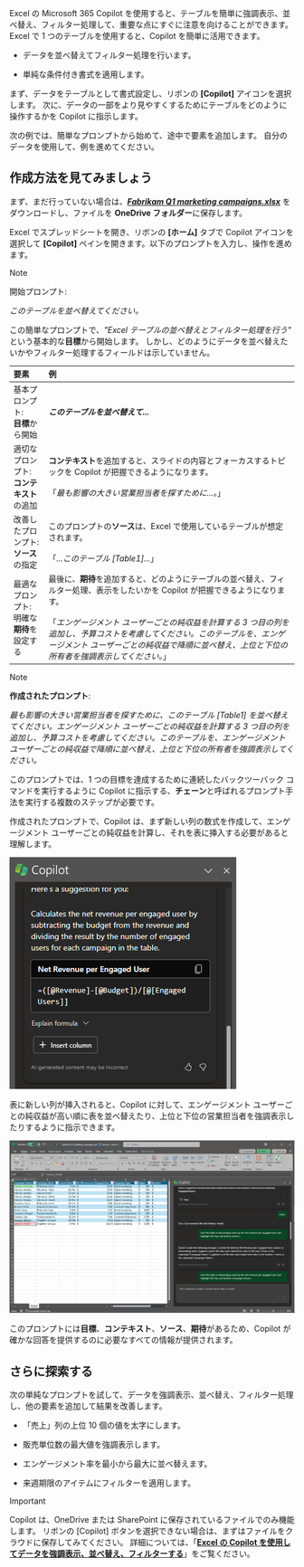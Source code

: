 
Excel の Microsoft 365 Copilot を使用すると、テーブルを簡単に強調表示、並べ替え、フィルター処理して、重要な点にすぐに注意を向けることができます。 Excel で 1 つのテーブルを使用すると、Copilot を簡単に活用できます。 

- データを並べ替えてフィルター処理を行います。

- 単純な条件付き書式を適用します。

まず、データをテーブルとして書式設定し、リボンの **[Copilot]** アイコンを選択します。 次に、データの一部をより見やすくするためにテーブルをどのように操作するかを Copilot に指示します。 

次の例では、簡単なプロンプトから始めて、途中で要素を追加します。 自分のデータを使用して、例を進めてください。

## 作成方法を見てみましょう

まず、まだ行っていない場合は、**_[Fabrikam Q1 marketing campaigns.xlsx](https://go.microsoft.com/fwlink/?linkid=2269124)_** をダウンロードし、ファイルを **OneDrive フォルダー**に保存します。

Excel でスプレッドシートを開き、リボンの **[ホーム]** タブで Copilot アイコンを選択して **[Copilot]** ペインを開きます。以下のプロンプトを入力し、操作を進めます。

> [!NOTE]
> 開始プロンプト:
>
> _このテーブルを並べ替えてください。_

この簡単なプロンプトで、_"Excel テーブルの並べ替えとフィルター処理を行う"_ という基本的な**目標**から開始します。 しかし、どのようにデータを並べ替えたいかやフィルター処理するフィールドは示していません。

| 要素 | 例 |
| :------ | :------- |
| 基本プロンプト: <br>**目標**から開始 | **_このテーブルを並べ替えて..._** |
| 適切なプロンプト: <br>**コンテキスト**の追加 | **コンテキスト**を追加すると、スライドの内容とフォーカスするトピックを Copilot が把握できるようになります。<br><br>「_最も影響の大きい営業担当者を探すために...。_」 |
| 改善したプロンプト: <br>**ソース**の指定 | このプロンプトの**ソース**は、Excel で使用しているテーブルが想定されます。<br><br>「_...このテーブル [Table1]..._」 |
| 最適なプロンプト: <br>明確な**期待**を設定する | 最後に、**期待**を追加すると、どのようにテーブルの並べ替え、フィルター処理、表示をしたいかを Copilot が把握できるようになります。<br><br>「_エンゲージメント ユーザーごとの純収益を計算する 3 つ目の列を追加し、予算コストを考慮してください。このテーブルを、エンゲージメント ユーザーごとの純収益で降順に並べ替え、上位と下位の所有者を強調表示してください。_」 |

> [!NOTE]
> **作成されたプロンプト**:
>
> _最も影響の大きい営業担当者を探すために、このテーブル [Table1] を並べ替えてください。エンゲージメント ユーザーごとの純収益を計算する 3 つ目の列を追加し、予算コストを考慮してください。このテーブルを、エンゲージメント ユーザーごとの純収益で降順に並べ替え、上位と下位の所有者を強調表示してください。_

このプロンプトでは、1 つの目標を達成するために連続したバックツーバック コマンドを実行するように Copilot に指示する、**チェーン**と呼ばれるプロンプト手法を実行する複数のステップが必要です。 

作成されたプロンプトで、Copilot は、まず新しい列の数式を作成して、エンゲージメント ユーザーごとの純収益を計算し、それを表に挿入する必要があると理解します。

![テーブルに挿入する数式を生成する Excel の Copilot のスクリーンショット。](../media/copilot-add-formula-excel.png)

表に新しい列が挿入されると、Copilot に対して、エンゲージメント ユーザーごとの純収益が高い順に表を並べ替えたり、上位と下位の営業担当者を強調表示したりするように指示できます。

[![Excel で Copilot を使用してサンプル スプレッドシートに対して作成されたプロンプトの結果のスクリーンショット。](../media/copilot-sort-highlight-table-excel.png)](../media/copilot-sort-highlight-table-excel.png#lightbox)

このプロンプトには**目標**、**コンテキスト**、**ソース**、**期待**があるため、Copilot が確かな回答を提供するのに必要なすべての情報が提供されます。

## さらに探索する

次の単純なプロンプトを試して、データを強調表示、並べ替え、フィルター処理し、他の要素を追加して結果を改善します。

- 「売上」列の上位 10 個の値を太字にします。

- 販売単位数の最大値を強調表示します。

- エンゲージメント率を最小から最大に並べ替えます。  

- 来週期限のアイテムにフィルターを適用します。

> [!IMPORTANT]
> Copilot は、OneDrive または SharePoint に保存されているファイルでのみ機能します。 リボンの [Copilot] ボタンを選択できない場合は、まずはファイルをクラウドに保存してみてください。 詳細については、「**[Excel の Copilot を使用してデータを強調表示、並べ替え、フィルターする](https://support.microsoft.com/office/highlight-sort-and-filter-your-data-with-copilot-in-excel-05302e3f-de42-4475-b235-be9cb3d4e936)**」をご覧ください。